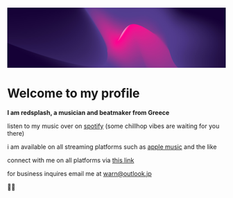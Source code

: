 ![this is an image.](images/main.png)

# Welcome to my profile

**I am redsplash, a musician and beatmaker from Greece**

listen to my music over on [spotify](https://open.spotify.com/artist/5zKOaA2q65RpWCA7rlwnOQ?si=tXDYb5RkTeqoLCmNebExtA "redsplash on spotify") (some chillhop vibes are waiting for you there)

i am available on all streaming platforms such as [apple music](https://music.apple.com/gb/artist/redsplash/1524159311 "redsplash on apple music") and the like

connect with me on all platforms via [this link](https://www.flowcode.com/page/out "my flow page")

for business inquires email me at <warn@outlook.jp>

:purple_heart::sparkles:
